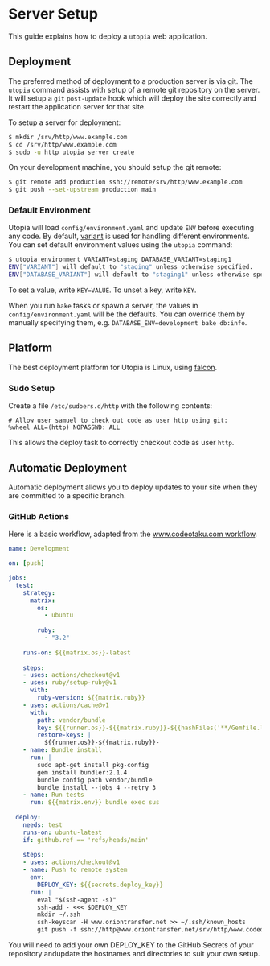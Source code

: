 # Server Setup

This guide explains how to deploy a `utopia` web application.

## Deployment

The preferred method of deployment to a production server is via git. The `utopia` command assists with setup of a remote git repository on the server. It will setup a `git` `post-update` hook which will deploy the site correctly and restart the application server for that site.

To setup a server for deployment:

~~~ bash
$ mkdir /srv/http/www.example.com
$ cd /srv/http/www.example.com
$ sudo -u http utopia server create
~~~

On your development machine, you should setup the git remote:

~~~ bash
$ git remote add production ssh://remote/srv/http/www.example.com
$ git push --set-upstream production main
~~~

### Default Environment

Utopia will load `config/environment.yaml` and update `ENV` before executing any code. By default, [variant](https://github.com/socketry/variant) is used for handling different environments. You can set default environment values using the `utopia` command:

~~~ bash
$ utopia environment VARIANT=staging DATABASE_VARIANT=staging1
ENV["VARIANT"] will default to "staging" unless otherwise specified.
ENV["DATABASE_VARIANT"] will default to "staging1" unless otherwise specified.
~~~

To set a value, write `KEY=VALUE`. To unset a key, write `KEY`.

When you run `bake` tasks or spawn a server, the values in `config/environment.yaml` will be the defaults. You can override them by manually specifying them, e.g. `DATABASE_ENV=development bake db:info`.

## Platform

The best deployment platform for Utopia is Linux, using [falcon](https://github.com/socketry/falcon).

### Sudo Setup

Create a file `/etc/sudoers.d/http` with the following contents:

```sudoers
# Allow user samuel to check out code as user http using git:
%wheel ALL=(http) NOPASSWD: ALL
```

This allows the deploy task to correctly checkout code as user `http`.

## Automatic Deployment

Automatic deployment allows you to deploy updates to your site when they are committed to a specific branch.

### GitHub Actions

Here is a basic workflow, adapted from the [www.codeotaku.com workflow](https://github.com/ioquatix/www.codeotaku.com/blob/main/.github/workflows/development.yml).

~~~ yaml
name: Development

on: [push]

jobs:
  test:
    strategy:
      matrix:
        os:
          - ubuntu
        
        ruby:
          - "3.2"
    
    runs-on: ${{matrix.os}}-latest
    
    steps:
    - uses: actions/checkout@v1
    - uses: ruby/setup-ruby@v1
      with:
        ruby-version: ${{matrix.ruby}}
    - uses: actions/cache@v1
      with:
        path: vendor/bundle
        key: ${{runner.os}}-${{matrix.ruby}}-${{hashFiles('**/Gemfile.lock')}}
        restore-keys: |
          ${{runner.os}}-${{matrix.ruby}}-
    - name: Bundle install
      run: |
        sudo apt-get install pkg-config
        gem install bundler:2.1.4
        bundle config path vendor/bundle
        bundle install --jobs 4 --retry 3
    - name: Run tests
      run: ${{matrix.env}} bundle exec sus
  
  deploy:
    needs: test
    runs-on: ubuntu-latest
    if: github.ref == 'refs/heads/main'
    
    steps:
    - uses: actions/checkout@v1
    - name: Push to remote system
      env:
        DEPLOY_KEY: ${{secrets.deploy_key}}
      run: |
        eval "$(ssh-agent -s)"
        ssh-add - <<< $DEPLOY_KEY
        mkdir ~/.ssh
        ssh-keyscan -H www.oriontransfer.net >> ~/.ssh/known_hosts
        git push -f ssh://http@www.oriontransfer.net/srv/http/www.codeotaku.com/ HEAD:main
~~~

You will need to add your own DEPLOY_KEY to the GitHub Secrets of your repository andupdate the hostnames and directories to suit your own setup.
